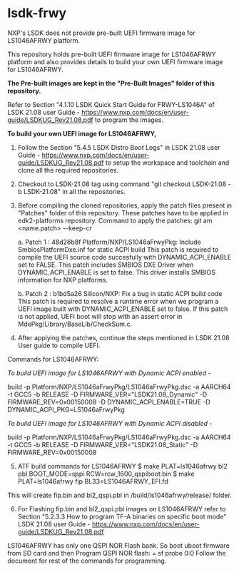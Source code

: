 # lsdk-frwy

NXP's LSDK does not provide pre-built UEFI firmware image for LS1046AFRWY platform.

This repository holds pre-built UEFI firmware image for LS1046AFRWY platform and also provides details to build your own UEFI firmware image for LS1046AFRWY.

**The Pre-built images are kept in the "Pre-Built Images" folder of this repository.**

Refer to Section "4.1.10 LSDK Quick Start Guide for FRWY-LS1046A" of LSDK 21.08 user Guide - https://www.nxp.com/docs/en/user-guide/LSDKUG_Rev21.08.pdf
to program the images. 

**To build your own UEFI image for LS1046AFRWY,**

1. Follow the Section "5.4.5 LSDK Distro Boot Logs" in LSDK 21.08 user Guide - https://www.nxp.com/docs/en/user-guide/LSDKUG_Rev21.08.pdf
to setup the workspace and toolchain and clone all the required repositories.

2. Checkout to LSDK-21.08 tag using command "git checkout LSDK-21.08 -b LSDK-21.08" in all the repositories.

3. Before compiling the cloned repositories, apply the patch files present in "Patches" folder of this repository.
   These patches have to be applied in edk2-platforms repository. 
   Command to apply the patches:  git am <name.patch> --keep-cr
   
   a. Patch 1 : 48d26b8f Platform/NXP/LS1046aFrwyPkg: Include SmbiosPlatformDxe.inf for static ACPI build
      This patch is required to compile the UEFI source code succesfully with DYNAMIC_ACPI_ENABLE set to FALSE. 
      This patch includes SMBIOS DXE Driver when DYNAMIC_ACPI_ENABLE is set to false. This driver installs SMBIOS information for NXP platforms.

   b. Patch 2 : b1bd5a26 Silicon/NXP: Fix a bug in static ACPI build code
      This patch is required to resolve a runtime error when we program a UEFI image built with DYNAMIC_ACPI_ENABLE set to false. 
      If this patch is not applied, UEFI boot will stop with an assert error in MdePkg/Library/BaseLib/CheckSum.c.


4. After applying the patches, continue the steps mentioned in LSDK 21.08 User guide to compile UEFI. 

Commands for LS1046AFRWY:

*To build UEFI image for LS1046AFRWY with Dynamic ACPI enabled -*

build -p Platform/NXP/LS1046aFrwyPkg/LS1046aFrwyPkg.dsc -a AARCH64 -t GCC5 -b RELEASE -D FIRMWARE_VER="LSDK21.08_Dynamic" -D FIRMWARE_REV=0x00150008 -D DYNAMIC_ACPI_ENABLE=TRUE -D DYNAMIC_ACPI_PKG=LS1046aFrwyPkg

*To build UEFI image for LS1046AFRWY with Dynamic ACPI disabled -*

build -p Platform/NXP/LS1046aFrwyPkg/LS1046aFrwyPkg.dsc -a AARCH64 -t GCC5 -b RELEASE -D FIRMWARE_VER="LSDK21.08_Static" -D FIRMWARE_REV=0x00150008

5. ATF build commands for LS1046AFRWY
$ make PLAT=ls1046afrwy bl2 pbl BOOT_MODE=qspi RCW=rcw_1600_qspiboot.bin
$ make PLAT=ls1046afrwy fip BL33=LS1046AFRWY_EFI.fd

This will create fip.bin and bl2_qspi.pbl in /build/ls1046afrwy/release/ folder.

6. For Flashing fip.bin and bl2_qspi.pbl images on LS1046AFRWY refer to Section "5.2.3.3 How to program TF-A binaries on specific boot mode"
LSDK 21.08 user Guide - https://www.nxp.com/docs/en/user-guide/LSDKUG_Rev21.08.pdf

LS1046AFRWY has only one QSPI NOR Flash bank. 
So boot uboot firmware from SD card and then Program QSPI NOR flash: = sf probe 0:0
Follow the document for rest of the commands for programming.
